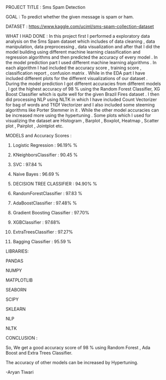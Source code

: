 PROJECT TITLE : Sms Spam Detection

GOAL : To predict whether the given message is spam or ham.

DATASET : https://www.kaggle.com/uciml/sms-spam-collection-dataset

WHAT I HAD DONE : In this project first I performed a exploratory data analysis on the Sms Spam dataset which includes of data cleaning , data manipulation, data preprocessing , data visualization and after that I did the model building using different machine learning classification and regression algorithms and then predicted the accuracy of every model . In the model prediction part I used different machine learning algorithms . In each algorithm I had included the accuracy score , training score , classification report , confusion matrix . While in the EDA part I have included different plots for the different visualizations of our dataset . During the model prediction I got different accuracies from different models , I got the highest accuracy of 98 % using the Random Forest Classifier, XG Boost Classifier which is quite well for the given Brazil Fires dataset . I then did processing NLP using NLTK in which I have included Count Vectorizer for bag of words and TfiDf Vectorizer and I also included some steeming algorithms like Porter Stemmer in it . While the other model accuracies can be increased more using the hypertuning . Some plots which I used for visualizing the dataset are Histogram , Barplot , Boxplot, Heatmap , Scatter plot , Pairplot , Jointplot etc.

MODELS and Accuracy Scores :

1. Logistic Regression : 96.19% %

2. KNeighborsClassifier : 90.45 %

3. SVC : 97.84 %

4. Naive Bayes : 96.69 %

5. DECISION TREE CLASSIFIER : 94.90% %

6. RandomForestClassifier : 97.83 %

7. AdaBoostClassifier : 97.48% %
 
8. Gradient Boosting Classifier : 97.70%

9. XGBClassifier : 97.68%

10. ExtraTreesClassifier : 97.27%

11. Bagging Classifier : 95.59 %

LIBRARIES:

PANDAS

NUMPY

MATPLOTLIB

SEABORN

SCIPY

SKLEARN

NLP

NLTK

CONCLUSION :

So, We get a good accuracy score of 98 % using Random Forest , Ada Boost and Extra Trees Classifier.

The accuracy of other models can be increased by Hypertuning.

-Aryan Tiwari






















